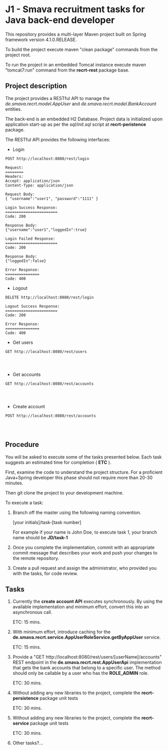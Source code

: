 # J1 - Smava recruitment tasks for Java back-end developer

This repository provides a multi-layer Maven project built on Spring framework version 4.1.0.RELEASE.

To build the project execute maven "clean package" commands from the project root.

To run the project in an embedded Tomcat instance execute maven "tomcat7:run" command from the **recrt-rest** package 
base.

## Project description

The project provides a RESTful API to manage the *de.smava.recrt.model.AppUser* and *de.smava.recrt.model.BankAccount* 
entities. 

The back-end is an embedded H2 Database. Project data is initialized upon application start-up as per the 
*sql/init.sql* script at **recrt-peristence** package.

The RESTful API provides the following interfaces:

* Login

```
POST http://localhost:8080/rest/login

Request:
========
Headers:
Accept: application/json
Content-Type: application/json

Request Body:
{ "username":"user1", "password":"1111" }

Login Success Response:
=======================
Code: 200

Response Body:
{"username":"user1","loggedIn":true}

Login Failed Response:
=======================
Code: 200

Response Body:
{"loggedIn":false}

Error Response:
===============
Code: 400

```

* Logout

```
DELETE http://localhost:8080/rest/login

Logout Success Response:
=======================
Code: 200

Error Response:
===============
Code: 400

```

* Get users

```
GET http://localhost:8080/rest/users




```

* Get accounts

```
GET http://localhost:8080/rest/accounts




```

* Create account

```
POST http://localhost:8080/rest/accounts




```

## Procedure

You will be asked to execute some of the tasks presented below. Each task suggests an estimated time for completion 
( **ETC** ).

First, examine the code to understand the project structure. For a proficient Java+Spring developer this phase
should not require more than 20-30 minutes.

Then git clone the project to your development machine.

To execute a task:

1. Branch off the master using the following naming convention.

    [your initials]/task-[task number]

    For example if your name is John Doe, to execute task 1, your branch name should be **JD/task-1**

1. Once you complete the implementation, commit with an appropriate commit message that describes your work
and push your changes to the remote repository.

1. Create a pull request and assign the administrator, who provided you with the tasks, for code review.

## Tasks

1. Currently the **create account API** executes synchronously. By using the available implementation and 
minimum effort, convert this into an asynchronous call. 

    ETC: 15 mins.

1. With minimum effort, introduce caching for the 
**de.smava.recrt.service.AppUserRoleService.getByAppUser** service.

    ETC: 15 mins.

1. Provide a "GET http://localhost:8080/rest/users/[userName]/accounts" REST endpoint in the 
**de.smava.recrt.rest.AppUserApi** implementation that gets the bank accounts that belong to a specific user. 
The method should only be callable by a user who has the **ROLE_ADMIN** role.

    ETC: 30 mins.

1. Without adding any new libraries to the project, complete the **recrt-persistence** package unit tests

    ETC: 30 mins.
    
1. Without adding any new libraries to the project, complete the **recrt-service** package unit tests

    ETC: 30 mins.

1. Other tasks?...
